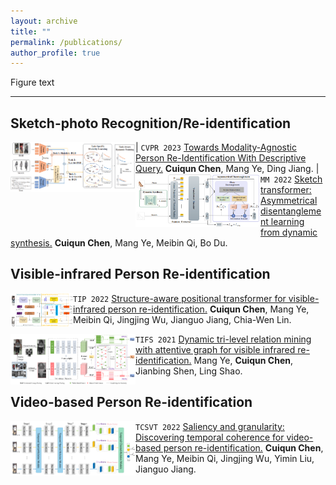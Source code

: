 ```yaml
---
layout: archive
title: ""
permalink: /publications/
author_profile: true
---
```


Figure  text
 ---      --- 
## Sketch-photo Recognition/Re-identification 
<img src='../images/cvpr2023.png' width=200 align='left'>  | ``CVPR 2023`` [Towards Modality-Agnostic Person Re-Identification With Descriptive Query.](https://openaccess.thecvf.com/content/CVPR2023/papers/Chen_Towards_Modality-Agnostic_Person_Re-Identification_With_Descriptive_Query_CVPR_2023_paper.pdf) **Cuiqun Chen**, Mang Ye, Ding Jiang.
<img src='../images/mm2022.png' width=200 align='left'>  | ``MM 2022`` [Sketch transformer: Asymmetrical disentanglement learning from dynamic synthesis.](https://dl.acm.org/doi/abs/10.1145/3503161.3547993) **Cuiqun Chen**, Mang Ye, Meibin Qi, Bo Du.


## Visible-infrared Person Re-identification
<img src='../images/tip2022.png' width=100 align='left'> ``TIP 2022`` [Structure-aware positional transformer for visible-infrared person re-identification.](https://ieeexplore.ieee.org/abstract/document/9725265) **Cuiqun Chen**, Mang Ye, Meibin Qi, Jingjing Wu, Jianguo Jiang, Chia-Wen Lin.


<img src='../images/tifs2021.png' width=200 align='left'> ``TIFS 2021`` [Dynamic tri-level relation mining with attentive graph for visible infrared re-identification.](https://ieeexplore.ieee.org/abstract/document/9665382) Mang Ye, **Cuiqun Chen**, Jianbing Shen, Ling Shao.


## Video-based Person Re-identification
<img src='../images/tcsvt2022.png' width=200 align='left'> ``TCSVT 2022`` [Saliency and granularity: Discovering temporal coherence for video-based person re-identification.](https://ieeexplore.ieee.org/abstract/document/9729212) **Cuiqun Chen**, Mang Ye, Meibin Qi, Jingjing Wu, Yimin Liu, Jianguo Jiang.






